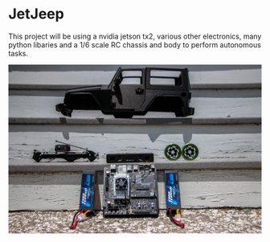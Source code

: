 <h1>JetJeep</h1>
<p>This project will be using a nvidia jetson tx2, various other electronics, many python libaries and a 1/6 scale RC chassis and body to perform autonomous tasks. </p>
<p align="center">
<img src="https://raw.githubusercontent.com/NoahNaugle/JetJeep/master/photos/jetjeep-2.jpg">
</p>

